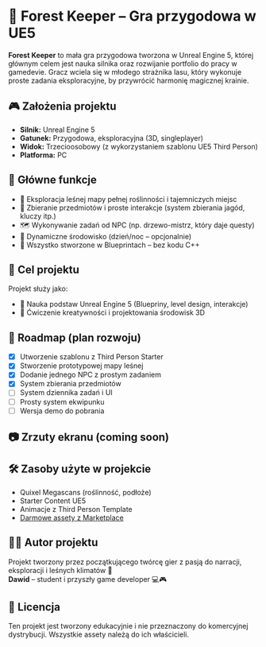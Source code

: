 # 🌲 Forest Keeper – Gra przygodowa w UE5

**Forest Keeper** to mała gra przygodowa tworzona w Unreal Engine 5, której głównym celem jest nauka silnika oraz rozwijanie portfolio do pracy w gamedevie. Gracz wciela się w młodego strażnika lasu, który wykonuje proste zadania eksploracyjne, by przywrócić harmonię magicznej krainie.

## 🎮 Założenia projektu

- **Silnik:** Unreal Engine 5
- **Gatunek:** Przygodowa, eksploracyjna (3D, singleplayer)
- **Widok:** Trzecioosobowy (z wykorzystaniem szablonu UE5 Third Person)
- **Platforma:** PC

## 🧩 Główne funkcje

- 🌳 Eksploracja leśnej mapy pełnej roślinności i tajemniczych miejsc
- 🧺 Zbieranie przedmiotów i proste interakcje (system zbierania jagód, kluczy itp.)
- 🗺️ Wykonywanie zadań od NPC (np. drzewo-mistrz, który daje questy)
- 🌄 Dynamiczne środowisko (dzień/noc – opcjonalnie)
- 🧠 Wszystko stworzone w Blueprintach – bez kodu C++

## 🚀 Cel projektu

Projekt służy jako:
- 🔰 Nauka podstaw Unreal Engine 5 (Bluepriny, level design, interakcje)
- 🎨 Ćwiczenie kreatywności i projektowania środowisk 3D

## 📌 Roadmap (plan rozwoju)

- [x] Utworzenie szablonu z Third Person Starter
- [x] Stworzenie prototypowej mapy leśnej
- [x] Dodanie jednego NPC z prostym zadaniem
- [x] System zbierania przedmiotów
- [ ] System dziennika zadań i UI
- [ ] Prosty system ekwipunku
- [ ] Wersja demo do pobrania

## 📷 Zrzuty ekranu (coming soon)

## 🛠️ Zasoby użyte w projekcie

- Quixel Megascans (roślinność, podłoże)
- Starter Content UE5
- Animacje z Third Person Template
- [Darmowe assety z Marketplace](https://www.unrealengine.com/marketplace/en-US/free)

## 👨‍💻 Autor projektu

Projekt tworzony przez początkującego twórcę gier z pasją do narracji, eksploracji i leśnych klimatów 🌿  
**Dawid** – student i przyszły game developer 💻🎮

## 📄 Licencja

Ten projekt jest tworzony edukacyjnie i nie przeznaczony do komercyjnej dystrybucji. Wszystkie assety należą do ich właścicieli.
